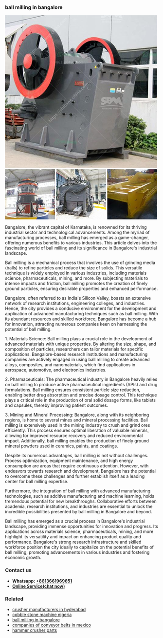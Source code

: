<h3>ball milling in bangalore</h3><img src='1702259990.jpg' alt=''><p>Bangalore, the vibrant capital of Karnataka, is renowned for its thriving industrial sector and technological advancements. Among the myriad of manufacturing processes, ball milling has emerged as a game-changer, offering numerous benefits to various industries. This article delves into the fascinating world of ball milling and its significance in Bangalore's industrial landscape.</p><p>Ball milling is a mechanical process that involves the use of grinding media (balls) to refine particles and reduce the size of solids. This versatile technique is widely employed in various industries, including materials science, pharmaceuticals, mining, and more. By subjecting materials to intense impacts and friction, ball milling promotes the creation of finely ground particles, ensuring desirable properties and enhanced performance.</p><p>Bangalore, often referred to as India's Silicon Valley, boasts an extensive network of research institutions, engineering colleges, and industries. Hence, the city provides a conducive environment for the development and application of advanced manufacturing techniques such as ball milling. With its abundant resources and skilled workforce, Bangalore has become a hub for innovation, attracting numerous companies keen on harnessing the potential of ball milling.</p><p>1. Materials Science: Ball milling plays a crucial role in the development of advanced materials with unique properties. By altering the size, shape, and composition of particles, researchers can tailor materials for specific applications. Bangalore-based research institutions and manufacturing companies are actively engaged in using ball milling to create advanced alloys, composites, and nanomaterials, which find applications in aerospace, automotive, and electronics industries.</p><p>2. Pharmaceuticals: The pharmaceutical industry in Bangalore heavily relies on ball milling to produce active pharmaceutical ingredients (APIs) and drug formulations. Ball milling ensures consistent particle size reduction, enabling better drug absorption and precise dosage control. This technique plays a critical role in the production of oral solid dosage forms, like tablets and capsules, thereby improving patient outcomes.</p><p>3. Mining and Mineral Processing: Bangalore, along with its neighboring regions, is home to several mines and mineral processing facilities. Ball milling is extensively used in the mining industry to crush and grind ores efficiently. This process ensures optimal liberation of valuable minerals, allowing for improved resource recovery and reduced environmental impact. Additionally, ball milling enables the production of finely ground mineral powders used in ceramics, paints, and coatings.</p><p>Despite its numerous advantages, ball milling is not without challenges. Process optimization, equipment maintenance, and high energy consumption are areas that require continuous attention. However, with endeavors towards research and development, Bangalore has the potential to overcome these challenges and further establish itself as a leading center for ball milling expertise.</p><p>Furthermore, the integration of ball milling with advanced manufacturing technologies, such as additive manufacturing and machine learning, holds tremendous potential for new breakthroughs. Collaborative efforts between academia, research institutions, and industries are essential to unlock the incredible possibilities presented by ball milling in Bangalore and beyond.</p><p>Ball milling has emerged as a crucial process in Bangalore's industrial landscape, providing immense opportunities for innovation and progress. Its applications across materials science, pharmaceuticals, mining, and more highlight its versatility and impact on enhancing product quality and performance. Bangalore's strong research infrastructure and skilled workforce position the city ideally to capitalize on the potential benefits of ball milling, promoting advancements in various industries and fostering economic growth.</p><h3>Contact us</h3><ul><li><strong>Whatsapp:&nbsp;<a href="https://wa.me/8613661969651">+8613661969651</a></strong></li><li><a href="https://swt.shibang-china.com/?git&amp;zhl&amp;ball milling in bangalore"><strong>Online Service(chat now)</strong></a></li></ul><h3>Related</h3><ul><li><a href='crusher manufacturers in hyderabad.md'>crusher manufacturers in hyderabad</a></li><li><a href='cobble stone machine nigeria.md'>cobble stone machine nigeria</a></li><li><a href='ball milling in bangalore.md'>ball milling in bangalore</a></li><li><a href='companies of conveyor belts in mexico.md'>companies of conveyor belts in mexico</a></li><li><a href='hammer crusher parts.md'>hammer crusher parts</a></li></ul>